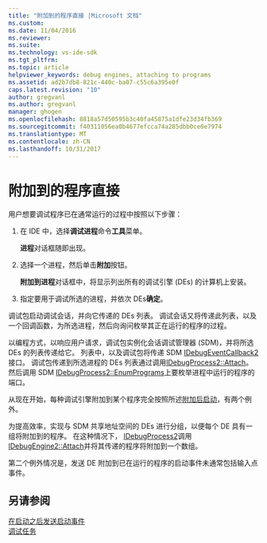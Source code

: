 ```yaml
---
title: "附加到的程序直接 |Microsoft 文档"
ms.custom: 
ms.date: 11/04/2016
ms.reviewer: 
ms.suite: 
ms.technology: vs-ide-sdk
ms.tgt_pltfrm: 
ms.topic: article
helpviewer_keywords: debug engines, attaching to programs
ms.assetid: ad2b7db8-821c-440c-ba07-c55c6a395e0f
caps.latest.revision: "10"
author: gregvanl
ms.author: gregvanl
manager: ghogen
ms.openlocfilehash: 8818a57d50595b3c40fa45875a1dfe23d34fb369
ms.sourcegitcommit: f40311056ea0b4677efcca74a285dbb0ce0e7974
ms.translationtype: MT
ms.contentlocale: zh-CN
ms.lasthandoff: 10/31/2017
---
```

# <a name="attaching-directly-to-a-program"></a>附加到的程序直接
用户想要调试程序已在通常运行的过程中按照以下步骤：  
  
1.  在 IDE 中，选择**调试进程**命令**工具**菜单。  
  
     **进程**对话框随即出现。  
  
2.  选择一个进程，然后单击**附加**按钮。  
  
     **附加到进程**对话框中，将显示列出所有的调试引擎 (DEs) 的计算机上安装。  
  
3.  指定要用于调试所选的进程，并依次 DEs**确定**。  
  
 调试包启动调试会话，并向它传递的 DEs 列表。 调试会话又将传递此列表，以及一个回调函数，为所选进程，然后向询问枚举其正在运行的程序的过程。  
  
 以编程方式，以响应用户请求，调试包实例化会话调试管理器 (SDM)，并将所选 DEs 的列表传递给它。 列表中，以及调试包将传递 SDM [IDebugEventCallback2](../../extensibility/debugger/reference/idebugeventcallback2.md)接口。 调试包传递到所选进程的 DEs 列表通过调用[IDebugProcess2::Attach](../../extensibility/debugger/reference/idebugprocess2-attach.md)。 然后调用 SDM [IDebugProcess2::EnumPrograms](../../extensibility/debugger/reference/idebugprocess2-enumprograms.md)上要枚举进程中运行的程序的端口。  
  
 从现在开始，每种调试引擎附加到某个程序完全按照所述[附加后启动](../../extensibility/debugger/attaching-after-a-launch.md)，有两个例外。  
  
 为提高效率，实现与 SDM 共享地址空间的 DEs 进行分组，以便每个 DE 具有一组将附加到的程序。 在这种情况下， [IDebugProcess2](../../extensibility/debugger/reference/idebugprocess2.md)调用[IDebugEngine2::Attach](../../extensibility/debugger/reference/idebugengine2-attach.md)并将其传递的程序将附加到一个数组。  
  
 第二个例外情况是，发送 DE 附加到已在运行的程序的启动事件未通常包括输入点事件。  
  
## <a name="see-also"></a>另请参阅  
 [在启动之后发送启动事件](../../extensibility/debugger/sending-startup-events-after-a-launch.md)   
 [调试任务](../../extensibility/debugger/debugging-tasks.md)